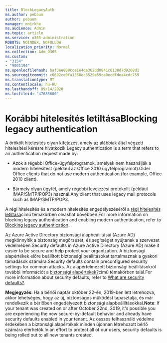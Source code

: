 ```yaml
---
title: BlockLegacyAuth
ms.author: pebaum
author: pebaum
manager: mnirkhe
ms.audience: Admin
ms.topic: article
ms.service: o365-administration
ROBOTS: NOINDEX, NOFOLLOW
localization_priority: Normal
ms.collection: Adm_O365
ms.custom:
- "3154"
- "9001194"
ms.openlocfilehash: baf3ee808cce1e4da362dd0841c0138d7d9268d1
ms.sourcegitcommit: c6692ce0fa1358ec3529e59ca0ecdfdea4cdc759
ms.translationtype: MT
ms.contentlocale: hu-HU
ms.lasthandoff: 09/14/2020
ms.locfileid: "47685600"
---
```

# <a name="blocking-legacy-authentication"></a><span data-ttu-id="c78d4-102">Korábbi hitelesítés letiltása</span><span class="sxs-lookup"><span data-stu-id="c78d4-102">Blocking legacy authentication</span></span>

<span data-ttu-id="c78d4-103">A örökölt hitelesítés olyan kifejezés, amely az alábbiak által végzett hitelesítési kérésre hivatkozik:</span><span class="sxs-lookup"><span data-stu-id="c78d4-103">Legacy authentication is a term that refers to an authentication request made by:</span></span>

- <span data-ttu-id="c78d4-104">Azok a régebbi Office-ügyfélprogramok, amelyek nem használják a modern hitelesítést (például az Office 2010 ügyfélprogramot).</span><span class="sxs-lookup"><span data-stu-id="c78d4-104">Older Office clients that do not use modern authentication (for example, Office 2010 client).</span></span>

- <span data-ttu-id="c78d4-105">Bármely olyan ügyfél, amely régebbi levelezési protokollt (például IMAP/SMTP/POP3) használ.</span><span class="sxs-lookup"><span data-stu-id="c78d4-105">Any client that uses legacy mail protocols such as IMAP/SMTP/POP3.</span></span>

<span data-ttu-id="c78d4-106">A régi hitelesítés és a modern hitelesítés engedélyezéséről a [régi hitelesítés letiltása](https://docs.microsoft.com/azure/active-directory/conditional-access/concept-conditional-access-block-legacy-authentication)című témakörben olvashat bővebben.</span><span class="sxs-lookup"><span data-stu-id="c78d4-106">For more information on blocking legacy authentication and enabling modern authentication, refer to [Blocking legacy authentication](https://docs.microsoft.com/azure/active-directory/conditional-access/concept-conditional-access-block-legacy-authentication).</span></span>

<span data-ttu-id="c78d4-107">Az Azure Active Directory biztonsági alapbeállításai (Azure AD) megkönnyítik a biztonság megőrzését, és segítséget nyújtanak a szervezet védelmében.</span><span class="sxs-lookup"><span data-stu-id="c78d4-107">Security defaults in Azure Active Directory (Azure AD) make it easier to be secure and help protect your organization.</span></span> <span data-ttu-id="c78d4-108">A biztonsági alapértékek előre beállított biztonsági beállításokat tartalmaznak a gyakori támadások számára.</span><span class="sxs-lookup"><span data-stu-id="c78d4-108">Security defaults contain preconfigured security settings for common attacks.</span></span>
<span data-ttu-id="c78d4-109">Az alapértelmezett biztonsági beállításokról további információt a [biztonsági alapértékek?](https://docs.microsoft.com/azure/active-directory/fundamentals/concept-fundamentals-security-defaults)című témakörben talál.</span><span class="sxs-lookup"><span data-stu-id="c78d4-109">For more information about security defaults, refer to [What are security defaults?](https://docs.microsoft.com/azure/active-directory/fundamentals/concept-fundamentals-security-defaults).</span></span> 

<span data-ttu-id="c78d4-110">**Megjegyzés**: Ha a bérlői naptár október 22-én, 2019-ben lett létrehozva, akkor lehetséges, hogy az új, biztonságos működést tapasztalja, és már rendelkezik a bérlőben engedélyezett biztonsági alapbeállításokkal.</span><span class="sxs-lookup"><span data-stu-id="c78d4-110">**Note**:  If your tenant was created on or after October 22nd, 2019, it's possible you are experiencing the new secure-by-default behavior and already have security defaults enabled in your tenant.</span></span>  <span data-ttu-id="c78d4-111">Az összes felhasználó védelme érdekében a biztonsági alapértékek minden újonnan létrehozott bérlő számára elérhetők.</span><span class="sxs-lookup"><span data-stu-id="c78d4-111">In an effort to protect all of our users, security defaults is being rolled out to all new tenants created.</span></span>
